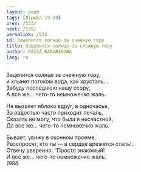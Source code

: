 ```yaml
---
layout: poem
tags: [Лірыка 19-20]
prev: /533/
next: /535/
permalink: /534
id: Зацепится солнце за снежную гору
title: Зацепится солнце за снежную гору
author: РАІСА БАРАВІКОВА
lang: ru
---
```



Зацепится солнце за снежную гору,  
и хлынет потоком вода, как хрусталь...  
Забуду последнюю нашу ссору,  
А все же... чего-то немножечко жаль.  

Не вызреет яблоко вдруг, в одночасье,  
За радостью часто приходит печаль,  
Сказать не могу, что была я несчастной,  
Да все же... чего-то немножечко жаль.  

Бывает, увижу в оконном проеме,  
Расспросят, кто ты — в сердце врежется сталь!..  
Отвечу уверенно: “Просто знакомый!  
И все же... чего-то немножечко жаль.  
*1986*  
